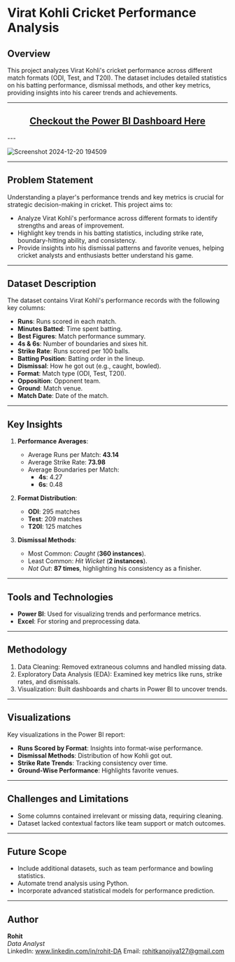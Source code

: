 # Virat Kohli Cricket Performance Analysis

## Overview
This project analyzes Virat Kohli's cricket performance across different match formats (ODI, Test, and T20I). The dataset includes detailed statistics on his batting performance, dismissal methods, and other key metrics, providing insights into his career trends and achievements.

---

<div align="center">
  <p>

## [Checkout the Power BI Dashboard Here](https://app.powerbi.com/view?r=eyJrIjoiZWYwNjUxMmEtYTM5NS00ZmI5LTk0OGItM2QyZDE5MmM3MzlhIiwidCI6IjU1MTFiODM3LWE1Y2EtNDY3Yy1iZDQzLWZkNDFjZWJiMGM1ZCJ9&pageName=da24854d2e3009a40508)
</p>
</div>
---

![Screenshot 2024-12-20 194509](https://github.com/user-attachments/assets/e84a8398-b4d8-4e36-b41e-03ce8eb3f49f)

---

## Problem Statement
Understanding a player's performance trends and key metrics is crucial for strategic decision-making in cricket. This project aims to:
- Analyze Virat Kohli's performance across different formats to identify strengths and areas of improvement.
- Highlight key trends in his batting statistics, including strike rate, boundary-hitting ability, and consistency.
- Provide insights into his dismissal patterns and favorite venues, helping cricket analysts and enthusiasts better understand his game.

---

## Dataset Description
The dataset contains Virat Kohli's performance records with the following key columns:
- **Runs**: Runs scored in each match.
- **Minutes Batted**: Time spent batting.
- **Best Figures**: Match performance summary.
- **4s & 6s**: Number of boundaries and sixes hit.
- **Strike Rate**: Runs scored per 100 balls.
- **Batting Position**: Batting order in the lineup.
- **Dismissal**: How he got out (e.g., caught, bowled).
- **Format**: Match type (ODI, Test, T20I).
- **Opposition**: Opponent team.
- **Ground**: Match venue.
- **Match Date**: Date of the match.

---

## Key Insights
1. **Performance Averages**:
   - Average Runs per Match: **43.14**
   - Average Strike Rate: **73.98**
   - Average Boundaries per Match:
     - **4s**: 4.27
     - **6s**: 0.48

2. **Format Distribution**:
   - **ODI**: 295 matches
   - **Test**: 209 matches
   - **T20I**: 125 matches

3. **Dismissal Methods**:
   - Most Common: *Caught* (**360 instances**).
   - Least Common: *Hit Wicket* (**2 instances**).
   - *Not Out*: **87 times**, highlighting his consistency as a finisher.

---

## Tools and Technologies
- **Power BI**: Used for visualizing trends and performance metrics.
- **Excel**: For storing and preprocessing data.

---

## Methodology
1. Data Cleaning: Removed extraneous columns and handled missing data.
2. Exploratory Data Analysis (EDA): Examined key metrics like runs, strike rates, and dismissals.
3. Visualization: Built dashboards and charts in Power BI to uncover trends.

---

## Visualizations
Key visualizations in the Power BI report:
- **Runs Scored by Format**: Insights into format-wise performance.
- **Dismissal Methods**: Distribution of how Kohli got out.
- **Strike Rate Trends**: Tracking consistency over time.
- **Ground-Wise Performance**: Highlights favorite venues.

---

## Challenges and Limitations
- Some columns contained irrelevant or missing data, requiring cleaning.
- Dataset lacked contextual factors like team support or match outcomes.

---

## Future Scope
- Include additional datasets, such as team performance and bowling statistics.
- Automate trend analysis using Python.
- Incorporate advanced statistical models for performance prediction.

---

## Author
**Rohit**  
*Data Analyst*  
LinkedIn: www.linkedin.com/in/rohit-DA
Email: rohitkanojiya127@gmail.com
